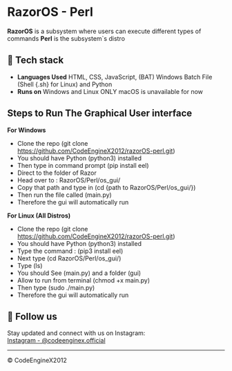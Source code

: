 # RazorOS - Perl

**RazorOS** is a subsystem where users can execute different types of commands
**Perl** is the subsystem`s distro

## 🔧 Tech stack

- **Languages Used** HTML, CSS, JavaScript, (BAT) Windows Batch File (Shell {.sh} for Linux) and Python
- **Runs on** Windows and Linux ONLY macOS is unavailable for now

## Steps to Run The Graphical User interface

**For Windows**
- Clone the repo (git clone https://github.com/CodeEngineX2012/razorOS-perl.git)
- You should have Python (python3) installed
- Then type in command prompt (pip install eel)
- Direct to the folder of Razor
- Head over to : RazorOS/Perl/os_gui/
- Copy that path and type in (cd {path to RazorOS/Perl/os_gui/})
- Then run the file called (main.py)
- Therefore the gui will automatically run

**For Linux (All Distros)**
- Clone the repo (git clone https://github.com/CodeEngineX2012/razorOS-perl.git)
- You should have Python (python3) installed
- Type the command : (pip3 install eel)
- Next type (cd RazorOS/Perl/os_gui/)
- Type (ls)
- You should See (main.py) and a folder (gui)
- Allow to run from terminal (chmod +x main.py)
- Then type (sudo ./main.py)
- Therefore the gui will automatically run

## 🔗 FoIIow us

Stay updated and connect with us on Instagram:  
[Instagram - @codeenginex.official](https://instagram.com/codeenginex.official)

---

© CodeEngineX2012
